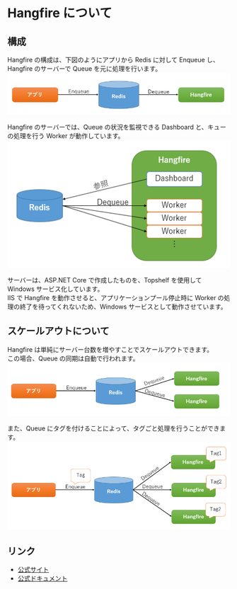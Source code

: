 ﻿# Hangfire について
## 構成
Hangfire の構成は、下図のようにアプリから Redis に対して Enqueue し、Hangfire のサーバーで Queue を元に処理を行います。  
![デフォルト](./img/default.png)

Hangfire のサーバーでは、Queue の状況を監視できる Dashboard と、キューの処理を行う Worker が動作しています。  
![詳細](./img/description.png)

サーバーは、ASP.NET Core で作成したものを、Topshelf を使用して Windows サービス化しています。  
IIS で Hangfire を動作させると、アプリケーションプール停止時に Worker の処理の終了を待ってくれないため、Windows サービスとして動作させています。  


## スケールアウトについて
Hangfire は単純にサーバー台数を増やすことでスケールアウトできます。  
この場合、Queue の同期は自動で行われます。  
![スケール1](./img/scale1.png)

また、Queue にタグを付けることによって、タグごと処理を行うことができます。  
![スケール2](./img/scale2.png)

## リンク
- [公式サイト](https://www.hangfire.io/)
- [公式ドキュメント](http://docs.hangfire.io/en/latest/index.html)
